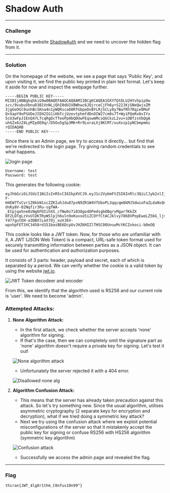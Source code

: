 # Shadow Auth

---

### Challenge

We have the website [ShadowAuth](https://thiranctf-shadow-auth.chals.io/) and we need to uncover the hidden flag from it.

---

### Solution

On the homepage of the website, we see a page that says 'Public Key', and upon visiting it, we find the public key printed in plain text format. Let's keep it aside for now and inspect the webpage further.

```
-----BEGIN PUBLIC KEY-----
MIIBIjANBgkqhkiG9w0BAQEFAAOCAQ8AMIIBCgKCAQEA1OXYfQtDLU2HYvhpip9w
scc/9vubuVbnuD3B1VnNLjQhI0dU1VBWhwc6JQjrceCjFh6y+S22JKjGNeQwjxZM
3jgGeOGl9unhBcSKna4n1yWQRsca60RfGbpeDxBYLRjSCLy8y7BafRh7Rqie0MaF
Q+XapY9oPSUDeJIEH2IG1iHbTcjUzevtphmfdDnOIW27cm0s7T+WyiPQeRx8vIYx
5cU3wFpJIEnQ47LTcqRgDcTTeoPp0bQDUwFEqswmMcsQGCkzL2vu+iOBTzsVbQgA
uhGZx6zZ4LyMIpOE0q//D5Ou5gSp3MK+Rr9LoraLXj8KCMf/xuXxzp1pNCbmpmmi
rQIDAQAB
-----END PUBLIC KEY-----
```

Since there is an Admin page, we try to access it directly... but find that we're redirected to the login page. Try giving random credentials to see what happens.

![login page](https://github.com/user-attachments/assets/bd54977a-addc-4a2c-9673-a16152b20ce6)

```
Username: test
Password: test
```

This generates the following cookie:

```
eyJhbGciOiJSUzI1NiIsInR5cCI6IkpXVCJ9.eyJ1c2VybmFtZSI6InRlc3QiLCJyb2xlIjoidXNlciJ9.
F-H4EW7TsCvr1Z0kkN1scZZKIuhJdu87psN9ZR1W4VfUboPL3qqcqm8kMJ5dwioFaZLdaNsQnbTF79RVet
dnKy8V-02Nqfir3Ru-sgTWA-_Etpjqo5ne0zNg6FDIihXS_cfNw9z7i03Ogo4OPedsgbOBqrxMgar7KkZX
DF2LDTgLzVvUlDKTRyWSlpjh6uln9oKuvxe5iZCOYfCtACJklvy7868VPopEweLZ5bG_ljsHj10q1TAQTc
Y477gutEH-a3DBXlLeX7Oj_xuVJ6V-wpxhpFET3XC3458rd151basBE6DcpUvJHZKHIZlTHSC0OUnuuMcYKCZxkoci-b0eOQ
```

This cookie looks like a JWT token. Now, for those who are unfamiliar with it, A JWT (JSON Web Token) is a compact, URL-safe token format used for securely transmitting information between parties as a JSON object. It can be used for authentication and authorization purposes.

It consists of 3 parts: header, payload and secret, each of which is separated by a period. We can verify whether the cookie is a valid token by using the website [jwt.io](https://jwt.io).

![JWT Token decodeer and encoder](https://github.com/user-attachments/assets/1b952f98-e835-42ab-b9e9-7a2eb071003f)

From this, we identify that the algorithm used is RS256 and our current role is 'user'. We need to become 'admin'.

### Attempted Attacks:

1. **None Algorithm Attack:**
    - In the first attack, we check whether the server accepts 'none' algorithm for signing.
    - If that's the case, then we can completely omit the signature part as 'none' algorithm doesn't require a private key for signing. Let's test it out!

    ![None algorithm attack](https://github.com/user-attachments/assets/b49e0e66-3c53-40b0-bcfe-06941a6a9daf)

    - Unfortunately the server rejected it with a 404 error.

    ![Disallowed none alg](https://github.com/user-attachments/assets/af367671-a5ec-4b74-b5c7-9c904a8cf822)


3. **Algorithm Confusion Attack:**
    - This means that the server has already taken precaution against this attack. So let's try something new. Since the usual algorithm, utilises asymmetric cryptography (2 separate keys for encryption and decryption), what if we tried doing a symmetric key attack?
    - Next we try using the confusion attack where we exploit potential misconfigurations of the server so that it mistakenly accept the public key for signing or confuse RS256 with HS256 algorithm (symmetric key algorithm)

    ![Confusion attack](https://github.com/user-attachments/assets/022e37be-ecb9-40e4-823d-5f092b24a4e0)

    - Successfully we access the admin page and revealed the flag.

---

### Flag
```
thiran{JWT_4lg0r1thm_C0nfus10n99^}
```

